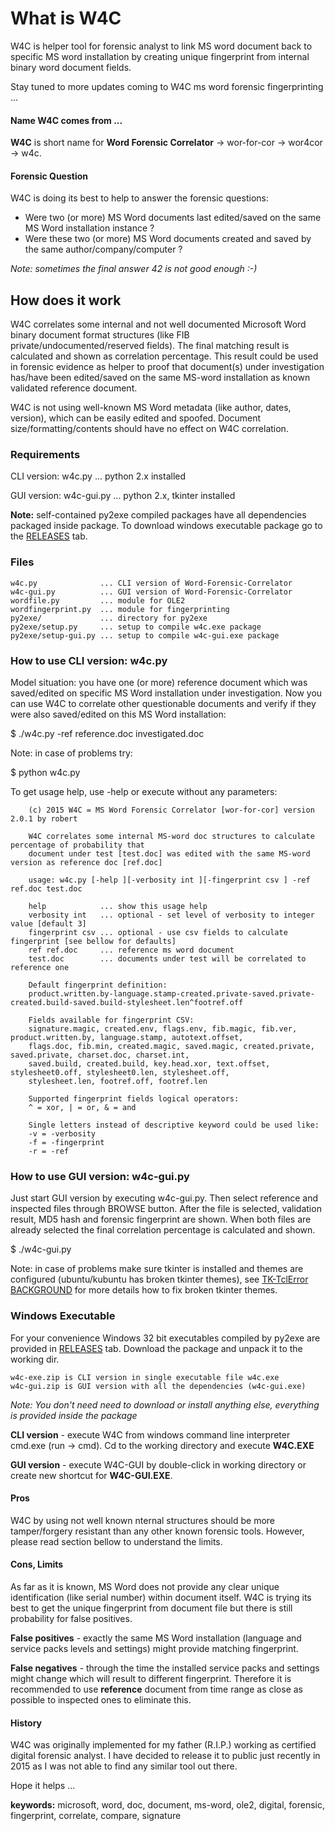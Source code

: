 # What is W4C
W4C is helper tool for forensic analyst to link MS word document back to specific 
 MS word installation by creating unique fingerprint from internal binary word document fields.

Stay tuned to more updates coming to W4C ms word forensic fingerprinting ...
 
#### Name W4C comes from ...
**W4C** is short name for **Word Forensic Correlator** -> wor-for-cor -> wor4cor -> w4c.

#### Forensic Question
W4C is doing its best to help to answer the forensic questions: 

* Were two (or more) MS Word documents last edited/saved on the same MS Word installation instance ?
* Were these two (or more) MS Word documents created and saved by the same author/company/computer ?

_Note: sometimes the final answer 42 is not good enough :-)_

## How does it work
W4C correlates some internal and not well documented Microsoft Word binary document 
 format structures (like FIB private/undocumented/reserved fields). The final matching result is
 calculated and shown as correlation percentage. This result could be used in forensic evidence
 as helper to proof that document(s) under investigation has/have been edited/saved on the same
 MS-word installation as known validated reference document.

W4C is not using well-known MS Word metadata (like author, dates, version), which can be easily
 edited and spoofed. Document size/formatting/contents should have no effect on W4C correlation.

### Requirements
CLI version: w4c.py     ... python 2.x installed

GUI version: w4c-gui.py ... python 2.x, tkinter installed

**Note:** self-contained py2exe compiled packages have all dependencies packaged inside package.
 To download windows executable package go to the [RELEASES](releases) tab.
 
### Files
    w4c.py              ... CLI version of Word-Forensic-Correlator
    w4c-gui.py          ... GUI version of Word-Forensic-Correlator
    wordfile.py         ... module for OLE2
    wordfingerprint.py  ... module for fingerprinting
    py2exe/             ... directory for py2exe
    py2exe/setup.py     ... setup to compile w4c.exe package
    py2exe/setup-gui.py ... setup to compile w4c-gui.exe package

### How to use CLI version: w4c.py
Model situation: you have one (or more) reference document which was saved/edited on 
 specific MS Word installation under investigation. Now you can use W4C to correlate
 other questionable documents and verify if they were also saved/edited on this MS Word
 installation:

$ ./w4c.py -ref reference.doc investigated.doc

Note: in case of problems try: 

$ python w4c.py 

To get usage help, use -help or execute without any parameters:

        (c) 2015 W4C = MS Word Forensic Correlator [wor-for-cor] version 2.0.1 by robert

        W4C correlates some internal MS-word doc structures to calculate percentage of probability that
        document under test [test.doc] was edited with the same MS-word version as reference doc [ref.doc]

        usage: w4c.py [-help ][-verbosity int ][-fingerprint csv ] -ref ref.doc test.doc

        help            ... show this usage help
        verbosity int   ... optional - set level of verbosity to integer value [default 3]
        fingerprint csv ... optional - use csv fields to calculate fingerprint [see bellow for defaults]
        ref ref.doc     ... reference ms word document
        test.doc        ... documents under test will be correlated to reference one

        Default fingerprint definition:
        product.written.by-language.stamp-created.private-saved.private-created.build-saved.build-stylesheet.len^footref.off

        Fields available for fingerprint CSV:
        signature.magic, created.env, flags.env, fib.magic, fib.ver, product.written.by, language.stamp, autotext.offset,
        flags.doc, fib.min, created.magic, saved.magic, created.private, saved.private, charset.doc, charset.int, 
        saved.build, created.build, key.head.xor, text.offset, stylesheet0.off, stylesheet0.len, stylesheet.off, 
        stylesheet.len, footref.off, footref.len

        Supported fingerprint fields logical operators:
        ^ = xor, | = or, & = and

        Single letters instead of descriptive keyword could be used like:
        -v = -verbosity
        -f = -fingerprint
        -r = -ref

### How to use GUI version: w4c-gui.py
Just start GUI version by executing w4c-gui.py. Then select reference and inspected files through BROWSE button.
After the file is selected, validation result, MD5 hash and forensic fingerprint are shown. When both files are
already selected the final correlation percentage is calculated and shown.

$ ./w4c-gui.py

Note: in case of problems make sure tkinter is installed and themes are configured (ubuntu/kubuntu has broken tkinter themes),
 see [TK-TclError BACKGROUND](https://jehurst.wordpress.com/tag/tk-interface/) for more details how to fix broken tkinter themes.
 
### Windows Executable
For your convenience Windows 32 bit executables compiled by py2exe are provided in [RELEASES](releases) tab. Download the package and unpack it to the working dir.

    w4c-exe.zip is CLI version in single executable file w4c.exe
    w4c-gui.zip is GUI version with all the dependencies (w4c-gui.exe)

 _Note: You don't need need to download or install anything else, everything is provided inside the package_

**CLI version** - execute W4C from windows command line interpreter cmd.exe (run -> cmd). Cd to the working directory and execute **W4C.EXE**
 
**GUI version** - execute W4C-GUI by double-click in working directory or create new shortcut for **W4C-GUI.EXE**.

#### Pros
W4C by using not well known nternal structures should be more tamper/forgery resistant than any other known forensic tools.
 However, please read section bellow to understand the limits.

#### Cons, Limits
As far as it is known, MS Word does not provide any clear unique identification (like serial number) within document itself. 
 W4C is trying its best to get the unique fingerprint from document file but there is still probability for false positives.
 
 **False positives** - exactly the same MS Word installation (language and service packs levels and settings) might provide matching fingerprint.
 
 **False negatives** - through the time the installed service packs and settings might change which will result to different fingerprint. 
 Therefore it is recommended to use **reference** document from time range as close as possible to inspected ones to eliminate this. 

#### History
W4C was originally implemented for my father (R.I.P.) working as certified digital forensic analyst. I have decided
 to release it to public just recently in 2015 as I was not able to find any similar tool out there. 

Hope it helps ...

**keywords:** microsoft, word, doc, document, ms-word, ole2, digital, forensic, fingerprint, correlate, compare, signature


